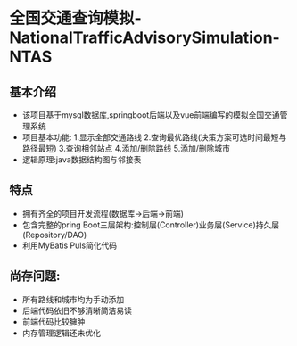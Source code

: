 # 全国交通查询模拟-NationalTrafficAdvisorySimulation-NTAS
## 基本介绍
- 该项目基于mysql数据库,springboot后端以及vue前端编写的模拟全国交通管理系统
- 项目基本功能:
  1.显示全部交通路线
  2.查询最优路线(决策方案可选时间最短与路径最短)
  3.查询相邻站点
  4.添加/删除路线
  5.添加/删除城市
- 逻辑原理:java数据结构图与邻接表
## 特点
- 拥有齐全的项目开发流程(数据库->后端->前端)
- 包含完整的pring Boot三层架构:控制层(Controller)业务层(Service)持久层(Repository/DAO)
- 利用MyBatis Puls简化代码
## 尚存问题:
- 所有路线和城市均为手动添加
- 后端代码依旧不够清晰简洁易读
- 前端代码比较臃肿
- 内存管理逻辑还未优化
